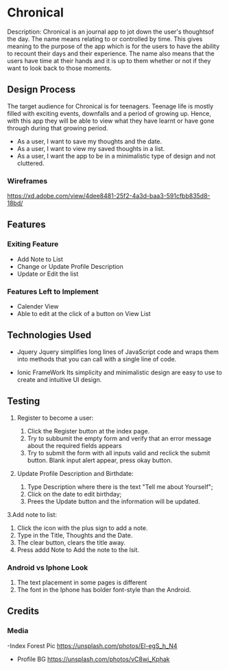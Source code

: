 # Chronical
Description: Chronical is an journal app to jot down the user's thoughtsof the day. The name means relating to or controlled by time. This gives meaning to the purpose of the app which is for the users to have the ability to recount their days and their experience. The name also means that the users have time at their hands and it is up to them whether or not if they want to look back to those moments.

## Design Process
  The target audience for Chronical is for teenagers. Teenage life is mostly filled with exciting events, downfalls and a period of growing up. Hence, with this app they will be able to view what they have learnt or have gone through during that growing period.
  - As a user, I want to save my thoughts and the date.
  - As a user, I want to view my saved thoughts in a list.
  - As a user, I want the app to be in a minimalistic type of design and not cluttered.
  
### Wireframes
https://xd.adobe.com/view/4dee8481-25f2-4a3d-baa3-591cfbb835d8-18bd/

## Features
### Exiting Feature
- Add Note to List
- Change or Update Profile Description
- Update or Edit the list
### Features Left to Implement
- Calender View
- Able to edit at the click of a button on View List

## Technologies Used
- Jquery
Jquery simplifies long lines of JavaScript code and wraps them into methods that you can call with a single line of code.

- Ionic FrameWork
Its simplicity and minimalistic design are easy to use to create and intuitive UI design.

## Testing
1. Register to become a user:
   1. Click the Register button at the index page.
     2. Try to subbumit the empty form and verify that an error message about the required fields appears
    3. Try to submit the form with all inputs valid and reclick the submit button. Blank input alert appear, press okay button.

2. Update Profile Description and Birthdate:
   1. Type Description where there is the text "Tell me about Yourself";
   2. Click on the date to edit birthday;
   3. Prees the Update button and the information will be updated.

3.Add note to list:
   1. Click the icon with the plus sign to add a note.
   2. Type in the Title, Thoughts and the Date.
   3. The clear button, clears the title away.
   4. Press addd Note to Add the note to the lsit.

### Android vs Iphone Look
1. The text placement in some pages is different 
2. The font in the Iphone has bolder font-style than the Android.

## Credits
### Media
-Index Forest Pic
https://unsplash.com/photos/El-egS_h_N4
- Profile BG
https://unsplash.com/photos/vC8wj_Kphak


